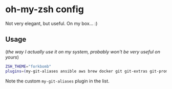 # oh-my-zsh config
Not very elegant, but useful. On my box... :)

## Usage
(_the way I actually use it on my system, probably won't be very useful on yours_)
```bash
ZSH_THEME="forkbomb"
plugins=(my-git-aliases ansible aws brew docker git git-extras git-prompt grunt lein mvn npm node osx rails ruby rvm sublime svn vagrant)
```
Note the custom `my-git-aliases` plugin in the list.
